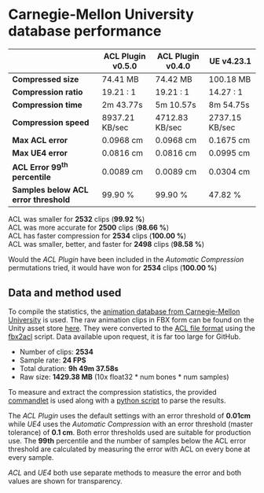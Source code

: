 # Carnegie-Mellon University database performance

|                 | ACL Plugin v0.5.0 | ACL Plugin v0.4.0 | UE v4.23.1 |
| -------                | --------   | --------      | --------      |
| **Compressed size**    | 74.41 MB | 74.42 MB | 100.18 MB |
| **Compression ratio**  | 19.21 : 1 | 19.21 : 1 | 14.27 : 1   |
| **Compression time**   | 2m 43.77s | 5m 10.57s | 8m 54.75s |
| **Compression speed**  | 8937.21 KB/sec | 4712.83 KB/sec | 2737.15 KB/sec |
| **Max ACL error**      | 0.0968 cm | 0.0968 cm | 0.1675 cm  |
| **Max UE4 error**      | 0.0816 cm | 0.0816 cm | 0.0995 cm    |
| **ACL Error 99<sup>th</sup> percentile** | 0.0089 cm | 0.0089 cm | 0.0304 cm |
| **Samples below ACL error threshold** | 99.90 % | 99.90 % | 47.82 % |

ACL was smaller for **2532** clips (**99.92 %**)  
ACL was more accurate for **2500** clips (**98.66 %**)  
ACL has faster compression for **2534** clips (**100.00 %**)  
ACL was smaller, better, and faster for **2498** clips (**98.58 %**)  

Would the *ACL Plugin* have been included in the *Automatic Compression* permutations tried, it would have won for **2534** clips (**100.00 %**)

## Data and method used

To compile the statistics, the [animation database from Carnegie-Mellon University](http://mocap.cs.cmu.edu/) is used.
The raw animation clips in FBX form can be found on the Unity asset store [here](https://www.assetstore.unity3d.com/en/#!/content/19991).
They were converted to the [ACL file format](the_acl_file_format.md) using the [fbx2acl](https://github.com/nfrechette/acl/tree/develop/tools/fbx2acl) script. Data available upon request, it is far too large for GitHub.

*  Number of clips: **2534**
*  Sample rate: **24 FPS**
*  Total duration: **9h 49m 37.58s**
*  Raw size: **1429.38 MB** (10x float32 * num bones * num samples)

To measure and extract the compression statistics, the provided [commandlet](../ACLPlugin/Source/ACLPlugin/Classes/ACLStatsDumpCommandlet.h) is used along with a [python script](../Tools/stat_parser.py) to parse the results.

The *ACL Plugin* uses the default settings with an error threshold of **0.01cm** while *UE4* uses the *Automatic Compression* with an error threshold (master tolerance) of **0.1 cm**. Both error thresholds used are suitable for production use. The **99th** percentile and the number of samples below the ACL error threshold are calculated by measuring the error with ACL on every bone at every sample.

*ACL* and *UE4* both use separate methods to measure the error and both values are shown for transparency.